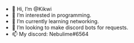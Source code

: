 - 👋 Hi, I’m @Kikwi
- 👀 I’m interested in programming.
- 🌱 I’m currently learning networking.
- 💞️ I’m looking to make discord bots for requests.
- 📫 My discord: Nebulime#6564

<!---
Kikwi/Kikwi is a ✨ special ✨ repository because its `README.md` (this file) appears on your GitHub profile.
You can click the Preview link to take a look at your changes.
--->
